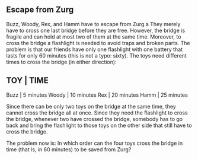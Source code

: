 Escape from Zurg
----------------

Buzz, Woody, Rex, and Hamm have to escape from Zurg.a They merely have to cross one last bridge before they are free. However, the bridge is fragile and can hold at most two of them at the same time. Moreover, to cross the bridge a flashlight is needed to avoid traps and broken parts. The problem is that our friends have only one flashlight with one battery that lasts for only 60 minutes (this is not a typo: sixty). The toys need different times to cross the bridge (in either direction):

TOY   | TIME
------------
Buzz  | 5 minutes
Woody | 10 minutes
Rex   | 20 minutes
Hamm  | 25 minutes

Since there can be only two toys on the bridge at the same time, they cannot cross the bridge all at once. Since they need the flashlight to cross the bridge, whenever two have crossed the bridge, somebody has to go back and bring the flashlight to those toys on the other side that still have to cross the bridge.

The problem now is: In which order can the four toys cross the bridge in time (that is, in 60 minutes) to be saved from Zurg?

